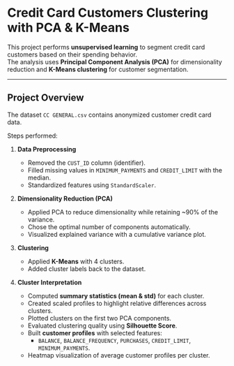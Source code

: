 # Credit Card Customers Clustering with PCA & K-Means

This project performs **unsupervised learning** to segment credit card customers based on their spending behavior.  
The analysis uses **Principal Component Analysis (PCA)** for dimensionality reduction and **K-Means clustering** for customer segmentation.

---

## Project Overview
The dataset `CC GENERAL.csv` contains anonymized customer credit card data.  

Steps performed:
1. **Data Preprocessing**
   - Removed the `CUST_ID` column (identifier).  
   - Filled missing values in `MINIMUM_PAYMENTS` and `CREDIT_LIMIT` with the median.  
   - Standardized features using `StandardScaler`.  

2. **Dimensionality Reduction (PCA)**
   - Applied PCA to reduce dimensionality while retaining ~90% of the variance.  
   - Chose the optimal number of components automatically.  
   - Visualized explained variance with a cumulative variance plot.  

3. **Clustering**
   - Applied **K-Means** with 4 clusters.  
   - Added cluster labels back to the dataset.  

4. **Cluster Interpretation**
   - Computed **summary statistics (mean & std)** for each cluster.  
   - Created scaled profiles to highlight relative differences across clusters.  
   - Plotted clusters on the first two PCA components.  
   - Evaluated clustering quality using **Silhouette Score**.  
   - Built **customer profiles** with selected features:  
     - `BALANCE`, `BALANCE_FREQUENCY`, `PURCHASES`, `CREDIT_LIMIT`, `MINIMUM_PAYMENTS`.  
   - Heatmap visualization of average customer profiles per cluster. 